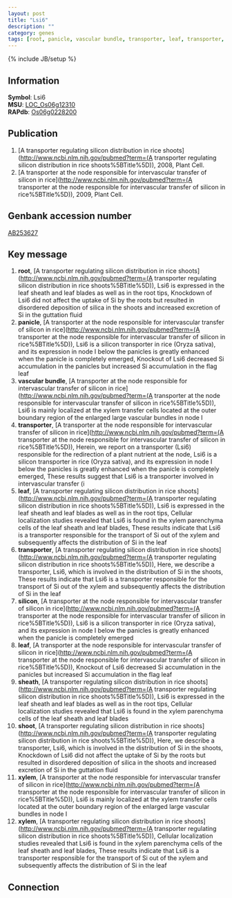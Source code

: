 ```yaml
---
layout: post
title: "Lsi6"
description: ""
category: genes
tags: [root, panicle, vascular bundle, transporter, leaf, transporter, silicon, leaf, sheath, shoot, xylem, xylem]
---
```

{% include JB/setup %}

## Information
__Symbol__: Lsi6  
__MSU__: [LOC_Os06g12310](http://rice.plantbiology.msu.edu/cgi-bin/ORF_infopage.cgi?orf=LOC_Os06g12310)  
__RAPdb__: [Os06g0228200](http://rapdb.dna.affrc.go.jp/viewer/gbrowse_details/irgsp1?name=Os06g0228200)  

## Publication
1. [A transporter regulating silicon distribution in rice shoots](http://www.ncbi.nlm.nih.gov/pubmed?term=(A transporter regulating silicon distribution in rice shoots%5BTitle%5D)), 2008, Plant Cell.
2. [A transporter at the node responsible for intervascular transfer of silicon in rice](http://www.ncbi.nlm.nih.gov/pubmed?term=(A transporter at the node responsible for intervascular transfer of silicon in rice%5BTitle%5D)), 2009, Plant Cell.

## Genbank accession number
[AB253627](http://www.ncbi.nlm.nih.gov/nuccore/AB253627)

## Key message
1. __root__, [A transporter regulating silicon distribution in rice shoots](http://www.ncbi.nlm.nih.gov/pubmed?term=(A transporter regulating silicon distribution in rice shoots%5BTitle%5D)),  Lsi6 is expressed in the leaf sheath and leaf blades as well as in the root tips, Knockdown of Lsi6 did not affect the uptake of Si by the roots but resulted in disordered deposition of silica in the shoots and increased excretion of Si in the guttation fluid
2. __panicle__, [A transporter at the node responsible for intervascular transfer of silicon in rice](http://www.ncbi.nlm.nih.gov/pubmed?term=(A transporter at the node responsible for intervascular transfer of silicon in rice%5BTitle%5D)),  Lsi6 is a silicon transporter in rice (Oryza sativa), and its expression in node I below the panicles is greatly enhanced when the panicle is completely emerged, Knockout of Lsi6 decreased Si accumulation in the panicles but increased Si accumulation in the flag leaf
3. __vascular bundle__, [A transporter at the node responsible for intervascular transfer of silicon in rice](http://www.ncbi.nlm.nih.gov/pubmed?term=(A transporter at the node responsible for intervascular transfer of silicon in rice%5BTitle%5D)),  Lsi6 is mainly localized at the xylem transfer cells located at the outer boundary region of the enlarged large vascular bundles in node I
4. __transporter__, [A transporter at the node responsible for intervascular transfer of silicon in rice](http://www.ncbi.nlm.nih.gov/pubmed?term=(A transporter at the node responsible for intervascular transfer of silicon in rice%5BTitle%5D)),  Herein, we report on a transporter (Lsi6) responsible for the redirection of a plant nutrient at the node, Lsi6 is a silicon transporter in rice (Oryza sativa), and its expression in node I below the panicles is greatly enhanced when the panicle is completely emerged, These results suggest that Lsi6 is a transporter involved in intervascular transfer (i
5. __leaf__, [A transporter regulating silicon distribution in rice shoots](http://www.ncbi.nlm.nih.gov/pubmed?term=(A transporter regulating silicon distribution in rice shoots%5BTitle%5D)),  Lsi6 is expressed in the leaf sheath and leaf blades as well as in the root tips, Cellular localization studies revealed that Lsi6 is found in the xylem parenchyma cells of the leaf sheath and leaf blades, These results indicate that Lsi6 is a transporter responsible for the transport of Si out of the xylem and subsequently affects the distribution of Si in the leaf
6. __transporter__, [A transporter regulating silicon distribution in rice shoots](http://www.ncbi.nlm.nih.gov/pubmed?term=(A transporter regulating silicon distribution in rice shoots%5BTitle%5D)),  Here, we describe a transporter, Lsi6, which is involved in the distribution of Si in the shoots, These results indicate that Lsi6 is a transporter responsible for the transport of Si out of the xylem and subsequently affects the distribution of Si in the leaf
7. __silicon__, [A transporter at the node responsible for intervascular transfer of silicon in rice](http://www.ncbi.nlm.nih.gov/pubmed?term=(A transporter at the node responsible for intervascular transfer of silicon in rice%5BTitle%5D)),  Lsi6 is a silicon transporter in rice (Oryza sativa), and its expression in node I below the panicles is greatly enhanced when the panicle is completely emerged
8. __leaf__, [A transporter at the node responsible for intervascular transfer of silicon in rice](http://www.ncbi.nlm.nih.gov/pubmed?term=(A transporter at the node responsible for intervascular transfer of silicon in rice%5BTitle%5D)),  Knockout of Lsi6 decreased Si accumulation in the panicles but increased Si accumulation in the flag leaf
9. __sheath__, [A transporter regulating silicon distribution in rice shoots](http://www.ncbi.nlm.nih.gov/pubmed?term=(A transporter regulating silicon distribution in rice shoots%5BTitle%5D)),  Lsi6 is expressed in the leaf sheath and leaf blades as well as in the root tips, Cellular localization studies revealed that Lsi6 is found in the xylem parenchyma cells of the leaf sheath and leaf blades
10. __shoot__, [A transporter regulating silicon distribution in rice shoots](http://www.ncbi.nlm.nih.gov/pubmed?term=(A transporter regulating silicon distribution in rice shoots%5BTitle%5D)),  Here, we describe a transporter, Lsi6, which is involved in the distribution of Si in the shoots, Knockdown of Lsi6 did not affect the uptake of Si by the roots but resulted in disordered deposition of silica in the shoots and increased excretion of Si in the guttation fluid
11. __xylem__, [A transporter at the node responsible for intervascular transfer of silicon in rice](http://www.ncbi.nlm.nih.gov/pubmed?term=(A transporter at the node responsible for intervascular transfer of silicon in rice%5BTitle%5D)),  Lsi6 is mainly localized at the xylem transfer cells located at the outer boundary region of the enlarged large vascular bundles in node I
12. __xylem__, [A transporter regulating silicon distribution in rice shoots](http://www.ncbi.nlm.nih.gov/pubmed?term=(A transporter regulating silicon distribution in rice shoots%5BTitle%5D)),  Cellular localization studies revealed that Lsi6 is found in the xylem parenchyma cells of the leaf sheath and leaf blades, These results indicate that Lsi6 is a transporter responsible for the transport of Si out of the xylem and subsequently affects the distribution of Si in the leaf

## Connection


